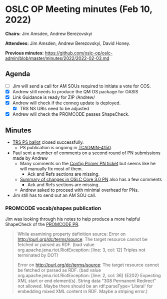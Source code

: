 # OSLC OP Meeting minutes (Feb 10, 2022)

**Chairs:** Jim Amsden, Andrew Berezovskyi

**Attendees:** Jim Amsden, Andrew Berezovskyi, David Honey.

**Previous minutes:** https://github.com/oslc-op/oslc-admin/blob/master/minutes/2022/2022-02-03.md

## Agenda

- [ ] Jim will send a call for AM SOUs required to initiate a vote for COS.
- [x] Andrew still needs to produce the QM OS package for OASIS
- [x] Link Guidance is ready for ZIP /Andrew/
- [x] Andrew will check if the conneg update is deployed.
    - [x] TRS NS URIs need to be adjusted
- [x] Andrew will check the PROMCODE passes ShapeCheck.

## Minutes

- [TRS PS ballot](https://lists.oasis-open-projects.org/g/oslc-op-pgb/message/220) closed successfully.
    - PS publication is ongoing in [TCADMIN-4150](https://issues.oasis-open.org/browse/TCADMIN-4150).
- Paul sent a number of comments on a second round of PN submissions made by Andrew
    - Many comments on the [Config Primer PN ticket](https://issues.oasis-open.org/browse/TCADMIN-4134?focusedCommentId=80737&page=com.atlassian.jira.plugin.system.issuetabpanels%3Acomment-tabpanel#comment-80737) but seems like he will manually fix most of them.
        - Ack and Refs sections are missing.
    - [Summary of changes in OSLC Core 3.0 PN](https://issues.oasis-open.org/browse/TCADMIN-4135?focusedCommentId=80741&page=com.atlassian.jira.plugin.system.issuetabpanels%3Acomment-tabpanel#comment-80741) also has a few comments
        - Ack and Refs sections are missing.
    - Andrew asked to proceed with minimal overhead for PNs.
- Jim still has to send out an AM SOU call.

### PROMCODE vocab/shapes publication

Jim was looking through his notes to help produce a more helpful ShapeCheck of the [PROMCODE PR](https://github.com/oslc-op/website/pull/306).

>    While examining property definition source:
>          Error on http://purl.org/dc/terms/source: The target resource cannot be fetched or parsed as RDF. (bad value org.apache.jena.riot.RiotException: [line: 3, col: 12] Triples not terminated by DOT)
>      
> Error on http://purl.org/dc/terms/source: The target resource cannot be fetched or parsed as RDF. (bad value org.apache.jena.riot.RiotException: [line: 2, col: 36] {E202} Expecting XML start or end element(s). String data "308 Permanent Redirect" not allowed. Maybe there should be an rdf:parseType='Literal' for embedding mixed XML content in RDF. Maybe a striping error.)
